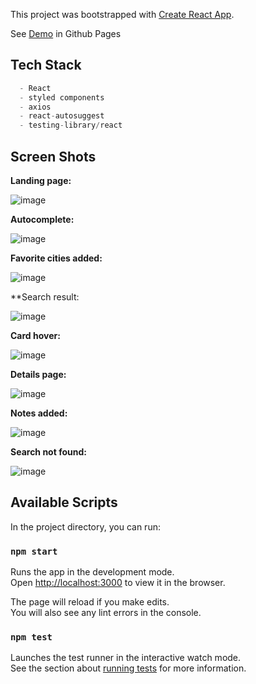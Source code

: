 This project was bootstrapped with [Create React App](https://github.com/facebook/create-react-app).

See [Demo](https://jcalahi.github.io/dcs-weather-app/) in Github Pages

## Tech Stack

```javascript
  - React
  - styled components
  - axios
  - react-autosuggest
  - testing-library/react
```

## Screen Shots

**Landing page:**

![image](https://user-images.githubusercontent.com/18157157/94362112-a629bd80-00eb-11eb-8c10-f2d8f45c9ff3.png)

**Autocomplete:**

![image](https://user-images.githubusercontent.com/18157157/94362168-002a8300-00ec-11eb-9169-e951ba89e019.png)

**Favorite cities added:**

![image](https://user-images.githubusercontent.com/18157157/94362191-27815000-00ec-11eb-962f-8215dcb35cd0.png)

**Search result:

![image](https://user-images.githubusercontent.com/18157157/94362206-4f70b380-00ec-11eb-8f79-c7f52083ff9b.png)

**Card hover:**

![image](https://user-images.githubusercontent.com/18157157/94362223-6dd6af00-00ec-11eb-82eb-bfcc77effb6b.png)

**Details page:**

![image](https://user-images.githubusercontent.com/18157157/94362241-83e46f80-00ec-11eb-8ea5-b0bd7c64a214.png)

**Notes added:**

![image](https://user-images.githubusercontent.com/18157157/94362248-9bbbf380-00ec-11eb-8b7f-3e7189c85e72.png)

**Search not found:**

![image](https://user-images.githubusercontent.com/18157157/94362292-e3db1600-00ec-11eb-832c-828d9e267b32.png)


## Available Scripts

In the project directory, you can run:

### `npm start`

Runs the app in the development mode.<br />
Open [http://localhost:3000](http://localhost:3000) to view it in the browser.

The page will reload if you make edits.<br />
You will also see any lint errors in the console.

### `npm test`

Launches the test runner in the interactive watch mode.<br />
See the section about [running tests](https://facebook.github.io/create-react-app/docs/running-tests) for more information.

